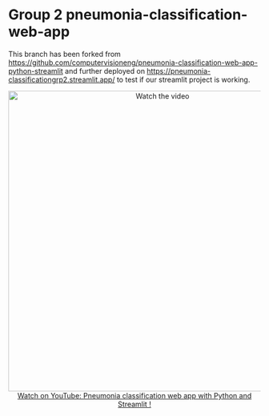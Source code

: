 # Group 2 pneumonia-classification-web-app 

This branch has been forked from https://github.com/computervisioneng/pneumonia-classification-web-app-python-streamlit and further deployed on https://pneumonia-classificationgrp2.streamlit.app/ to test if our streamlit project is working.



<p align="center">
<a href="https://www.youtube.com/watch?v=n_eMARPqBZI">
    <img width="600" src="https://utils-computervisiondeveloper.s3.amazonaws.com/thumbnails/with_play_button/pneumonia_classifier_streamlit.jpg" alt="Watch the video">
    </br>Watch on YouTube: Pneumonia classification web app with Python and Streamlit !
</a>
</p>
